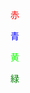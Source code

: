 <html>
<body>
<p><font color="#FF0000">赤</font></p>
<p><font color="#0000FF">青</font></p>
<p><font color="##FFFF00">黄</font></p>
<p><font color="##008000">緑</font></p>
</body>
</html>